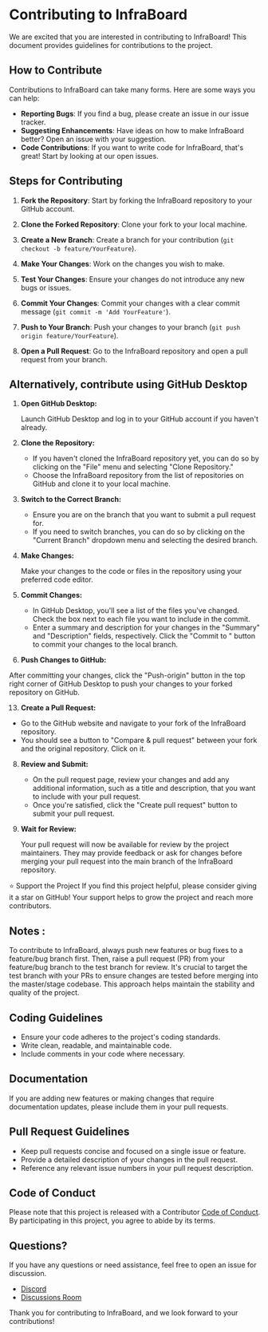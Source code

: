 # Contributing to InfraBoard

We are excited that you are interested in contributing to InfraBoard! This document provides guidelines for contributions to the project.

## How to Contribute

Contributions to InfraBoard can take many forms. Here are some ways you can help:

- **Reporting Bugs**: If you find a bug, please create an issue in our issue tracker.
- **Suggesting Enhancements**: Have ideas on how to make InfraBoard better? Open an issue with your suggestion.
- **Code Contributions**: If you want to write code for InfraBoard, that's great! Start by looking at our open issues.

## Steps for Contributing

1. **Fork the Repository**: Start by forking the InfraBoard repository to your GitHub account.

2. **Clone the Forked Repository**: Clone your fork to your local machine.

3. **Create a New Branch**: Create a branch for your contribution (`git checkout -b feature/YourFeature`).

4. **Make Your Changes**: Work on the changes you wish to make.

5. **Test Your Changes**: Ensure your changes do not introduce any new bugs or issues.

6. **Commit Your Changes**: Commit your changes with a clear commit message (`git commit -m 'Add YourFeature'`).

7. **Push to Your Branch**: Push your changes to your branch (`git push origin feature/YourFeature`).

8. **Open a Pull Request**: Go to the InfraBoard repository and open a pull request from your branch.

## Alternatively, contribute using GitHub Desktop

1. **Open GitHub Desktop:**
   
   Launch GitHub Desktop and log in to your GitHub account if you haven't already.

3. **Clone the Repository:**
   
   - If you haven't cloned the InfraBoard repository yet, you can do so by clicking on the "File" menu and selecting "Clone Repository."
   - Choose the InfraBoard repository from the list of repositories on GitHub and clone it to your local machine.

5. **Switch to the Correct Branch:**
   
   - Ensure you are on the branch that you want to submit a pull request for.
   - If you need to switch branches, you can do so by clicking on the "Current Branch" dropdown menu and selecting the desired branch.

7. **Make Changes:**
   
   Make your changes to the code or files in the repository using your preferred code editor.

9. **Commit Changes:**
    
   - In GitHub Desktop, you'll see a list of the files you've changed. Check the box next to each file you want to include in the commit.
   - Enter a summary and description for your changes in the "Summary" and "Description" fields, respectively. Click the "Commit to <branch-name>" button to commit your changes to the local branch.

11. **Push Changes to GitHub:**
    
   After committing your changes, click the "Push-origin" button in the top right corner of GitHub Desktop to push your changes to your forked repository on GitHub.

13. **Create a Pull Request:**
    
  - Go to the GitHub website and navigate to your fork of the InfraBoard repository.
  - You should see a button to "Compare & pull request" between your fork and the original repository. Click on it.

8. **Review and Submit:**
   
   - On the pull request page, review your changes and add any additional information, such as a title and description, that you want to include with your pull request.
   - Once you're satisfied, click the "Create pull request" button to submit your pull request.

10. **Wait for Review:**
    
    Your pull request will now be available for review by the project maintainers. They may provide feedback or ask for changes before merging your pull request into the main branch of the InfraBoard repository.

⭐️ Support the Project
If you find this project helpful, please consider giving it a star on GitHub! Your support helps to grow the project and reach more contributors.

## Notes :

To contribute to InfraBoard, always push new features or bug fixes to a feature/bug branch first. Then, raise a pull request (PR) from your feature/bug branch to the test branch for review. It's crucial to target the test branch with your PRs to ensure changes are tested before merging into the master/stage codebase. This approach helps maintain the stability and quality of the project.

## Coding Guidelines

- Ensure your code adheres to the project's coding standards.
- Write clean, readable, and maintainable code.
- Include comments in your code where necessary.

## Documentation

If you are adding new features or making changes that require documentation updates, please include them in your pull requests.

## Pull Request Guidelines

- Keep pull requests concise and focused on a single issue or feature.
- Provide a detailed description of your changes in the pull request.
- Reference any relevant issue numbers in your pull request description.

## Code of Conduct

Please note that this project is released with a Contributor [Code of Conduct](./CODE_OF_CONDUCT.md). By participating in this project, you agree to abide by its terms.

## Questions?

If you have any questions or need assistance, feel free to open an issue for discussion.

- [Discord](https://discord.gg/nmRb3fsTgu)
- [Discussions Room](https://github.com/xerocodee/InfraBoard/discussions)

Thank you for contributing to InfraBoard, and we look forward to your contributions!
